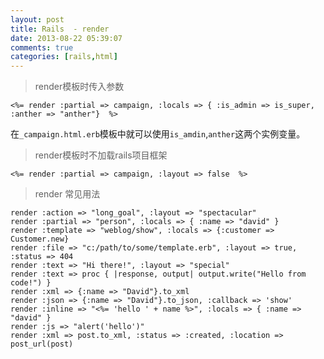 ```yaml
---
layout: post
title: Rails  - render
date: 2013-08-22 05:39:07
comments: true
categories: [rails,html]
---
```

>render模板时传入参数

    <%= render :partial => campaign, :locals => { :is_admin => is_super, :anther => "anther"}  %>

在`_campaign.html.erb`模板中就可以使用`is_amdin`,`anther`这两个实例变量。

> render模板时不加载rails项目框架

    <%= render :partial => campaign, :layout => false  %>

> render 常见用法

    render :action => "long_goal", :layout => "spectacular"
    render :partial => "person", :locals => { :name => "david" }
    render :template => "weblog/show", :locals => {:customer => Customer.new}
    render :file => "c:/path/to/some/template.erb", :layout => true, :status => 404
    render :text => "Hi there!", :layout => "special"
    render :text => proc { |response, output| output.write("Hello from code!") }
    render :xml => {:name => "David"}.to_xml
    render :json => {:name => "David"}.to_json, :callback => 'show'
    render :inline => "<%= 'hello ' + name %>", :locals => { :name => "david" }
    render :js => "alert('hello')"
    render :xml => post.to_xml, :status => :created, :location => post_url(post)
